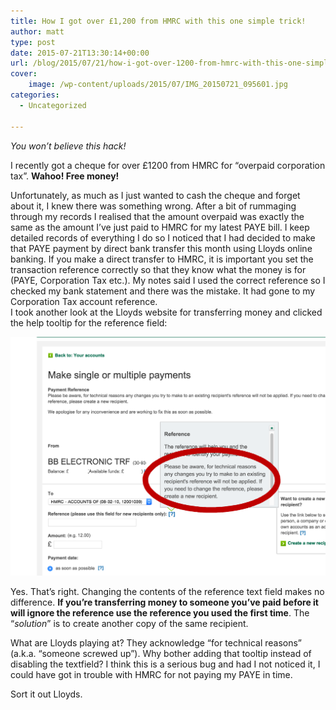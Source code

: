 ```yaml
---
title: How I got over £1,200 from HMRC with this one simple trick!
author: matt
type: post
date: 2015-07-21T13:30:14+00:00
url: /blog/2015/07/21/how-i-got-over-1200-from-hmrc-with-this-one-simple-trick/
cover:
    image: /wp-content/uploads/2015/07/IMG_20150721_095601.jpg
categories:
  - Uncategorized

---
```

_You won’t believe this hack!_

I recently got a cheque for over £1200 from HMRC for “overpaid corporation tax”. **Wahoo! Free money!**

Unfortunately, as much as I just wanted to cash the cheque and forget about it, I knew there was something wrong. After a bit of rummaging through my records I realised that the amount overpaid was exactly the same as the amount I’ve just paid to HMRC for my latest PAYE bill. I keep detailed records of everything I do so I noticed that I had decided to make that PAYE payment by direct bank transfer this month using Lloyds online banking. If you make a direct transfer to HMRC, it is important you set the transaction reference correctly so that they know what the money is for (PAYE, Corporation Tax etc.). My notes said I used the correct reference so I checked my bank statement and there was the mistake. It had gone to my Corporation Tax account reference.  
I took another look at the Lloyds website for transferring money and clicked the help tooltip for the reference field:

![Lloyds screenshot](/wp-content/uploads/Screen-Shot-2015-07-17-at-12.01.59-2.png)


Yes. That’s right. Changing the contents of the reference text field makes no difference. **If you’re transferring money to someone you’ve paid before it will ignore the reference use the reference you used the first time**. The “_solution_” is to create another copy of the same recipient.

What are Lloyds playing at? They acknowledge “for technical reasons” (a.k.a. “someone screwed up”). Why bother adding that tooltip instead of disabling the textfield? I think this is a serious bug and had I not noticed it, I could have got in trouble with HMRC for not paying my PAYE in time.

Sort it out Lloyds.